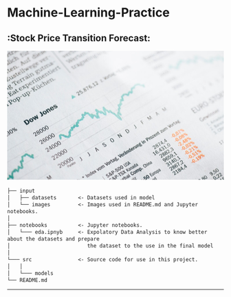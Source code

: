 # Machine-Learning-Practice

:Stock Price Transition Forecast:
---
<p align = "center">
  <img height="300" src="input/img_1.jpeg">
</p>

     
    ├── input
    │   ├── datasets       <- Datasets used in model
    │   └── images         <- Images used in README.md and Jupyter notebooks.
    │
    ├── notebooks          <- Jupyter notebooks. 
    │   └─── eda.ipnyb     <- Expolatory Data Analysis to know better about the datasets and prepare 
    │                         the dataset to the use in the final model
    │
    └─── src               <- Source code for use in this project.
    │   │
    │   └─── models       
    └── README.md

----



